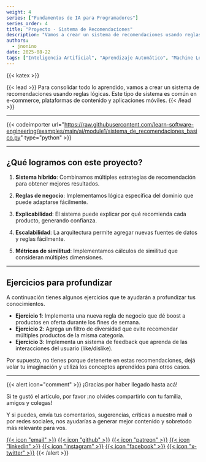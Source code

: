 ```yaml
---
weight: 4
series: ["Fundamentos de IA para Programadores"]
series_order: 4
title: "Proyecto - Sistema de Recomendaciones"
description: "Vamos a crear un sistema de recomendaciones usando reglas lógicas. Este tipo de sistema es común en e-commerce, plataformas de contenido y aplicaciones móviles."
authors:
  - jnonino
date: 2025-08-22
tags: ["Inteligencia Artificial", "Aprendizaje Automático", "Machine Learning", "Recomendaciones"]
---
```

{{< katex >}}

{{< lead >}}
Para consolidar todo lo aprendido, vamos a crear un sistema de recomendaciones usando reglas lógicas. Este tipo de sistema es común en e-commerce, plataformas de contenido y aplicaciones móviles.
{{< /lead >}}

---

{{< codeimporter
    url="https://raw.githubusercontent.com/learn-software-engineering/examples/main/ai/module1/sistema_de_recomendaciones_basico.py"
    type="python"
    >}}

---

## ¿Qué logramos con este proyecto?

1. **Sistema híbrido**: Combinamos múltiples estrategias de recomendación para obtener mejores resultados.

2. **Reglas de negocio**: Implementamos lógica específica del dominio que puede adaptarse fácilmente.

3. **Explicabilidad**: El sistema puede explicar por qué recomienda cada producto, generando confianza.

4. **Escalabilidad**: La arquitectura permite agregar nuevas fuentes de datos y reglas fácilmente.

5. **Métricas de similitud**: Implementamos cálculos de similitud que consideran múltiples dimensiones.

---

## Ejercicios para profundizar

A continuación tienes algunos ejercicios que te ayudarán a profundizar tus conocimientos.

- **Ejercicio 1**: Implementa una nueva regla de negocio que dé boost a productos en oferta durante los fines de semana.
- **Ejercicio 2**: Agrega un filtro de diversidad que evite recomendar múltiples productos de la misma categoría.
- **Ejercicio 3**: Implementa un sistema de feedback que aprenda de las interacciones del usuario (like/dislike).

Por supuesto, no tienes porque detenerte en estas recomendaciones, dejá volar tu imaginación y utilizá los conceptos aprendidos para otros casos.

---

{{< alert icon="comment" >}}
¡Gracias por haber llegado hasta acá!

Si te gustó el artículo, por favor ¡no olvides compartirlo con tu familia, amigos y colegas!

Y si puedes, envía tus comentarios, sugerencias, críticas a nuestro mail o por redes sociales, nos ayudarías a generar mejor contenido y sobretodo más relevante para vos.

[{{< icon "email" >}}](mailto:learn.software.eng@gmail.com)
[{{< icon "github" >}}](https://github.com/learn-software-engineering)
[{{< icon "patreon" >}}](https://patreon.com/learnsoftwareeng)
[{{< icon "linkedin" >}}](https://linkedin.com/company/learn-software)
[{{< icon "instagram" >}}](https://www.instagram.com/learnsoftwareeng)
[{{< icon "facebook" >}}](https://www.facebook.com/learn.software.eng)
[{{< icon "x-twitter" >}}](https://x.com/software45687)
{{< /alert >}}
